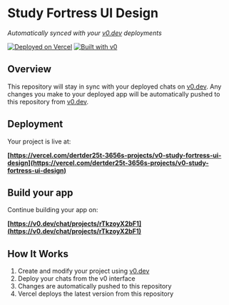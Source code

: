 # Study Fortress UI Design

*Automatically synced with your [v0.dev](https://v0.dev) deployments*

[![Deployed on Vercel](https://img.shields.io/badge/Deployed%20on-Vercel-black?style=for-the-badge&logo=vercel)](https://vercel.com/dertder25t-3656s-projects/v0-study-fortress-ui-design)
[![Built with v0](https://img.shields.io/badge/Built%20with-v0.dev-black?style=for-the-badge)](https://v0.dev/chat/projects/rTkzoyX2bF1)

## Overview

This repository will stay in sync with your deployed chats on [v0.dev](https://v0.dev).
Any changes you make to your deployed app will be automatically pushed to this repository from [v0.dev](https://v0.dev).

## Deployment

Your project is live at:

**[https://vercel.com/dertder25t-3656s-projects/v0-study-fortress-ui-design](https://vercel.com/dertder25t-3656s-projects/v0-study-fortress-ui-design)**

## Build your app

Continue building your app on:

**[https://v0.dev/chat/projects/rTkzoyX2bF1](https://v0.dev/chat/projects/rTkzoyX2bF1)**

## How It Works

1. Create and modify your project using [v0.dev](https://v0.dev)
2. Deploy your chats from the v0 interface
3. Changes are automatically pushed to this repository
4. Vercel deploys the latest version from this repository
